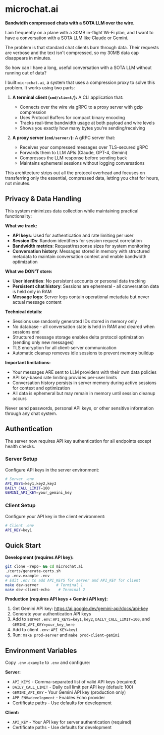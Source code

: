 # microchat.ai

**Bandwidth compressed chats with a SOTA LLM over the wire.**

I am frequently on a plane with a 30MB in-flight Wi-Fi plan, and I want to have a
conversation with a SOTA LLM like Claude or Gemini.

The problem is that standard chat clients burn through data. Their requests are
verbose and the text isn't compressed, so my 30MB data cap disappears in
minutes.

So how can I have a long, useful conversation with a SOTA LLM without
running out of data?

I built `microchat.ai`, a system that uses a compression proxy to solve this
problem. It works using two parts:

1. **A terminal client (`cmd/client/`):** A CLI application that:
   - Connects over the wire via gRPC to a proxy server with gzip compression
   - Uses Protocol Buffers for compact binary encoding
   - Tracks real-time bandwidth usage at both payload and wire levels
   - Shows you exactly how many bytes you're sending/receiving

2. **A proxy server (`cmd/server/`):** A gRPC server that:
   - Receives your compressed messages over TLS-secured gRPC
   - Forwards them to LLM APIs (Claude, GPT-4, Gemini)
   - Compresses the LLM response before sending back
   - Maintains ephemeral sessions without logging conversations

This architecture strips out all the protocol overhead and focuses on
transferring only the essential, compressed data, letting you chat for hours,
not minutes.

## Privacy & Data Handling

This system minimizes data collection while maintaining practical functionality:

**What we track:**

- **API keys**: Used for authentication and rate limiting per user
- **Session IDs**: Random identifiers for session request correlation
- **Bandwidth metrics**: Request/response sizes for system monitoring
- **Conversation history**: Messages stored in memory with structured metadata
to maintain conversation context and enable bandwidth optimization

**What we DON'T store:**

- **User identities**: No persistent accounts or personal data tracking
- **Persistent chat history**: Sessions are ephemeral - all conversation data is held only in RAM
- **Message logs**: Server logs contain operational metadata but never actual message content

**Technical details:**

- Sessions use randomly generated IDs stored in memory only
- No database - all conversation state is held in RAM and cleared when sessions end
- Structured message storage enables delta protocol optimization (sending only new messages)
- TLS encryption for all client-server communication
- Automatic cleanup removes idle sessions to prevent memory buildup

**Important limitations:**

- Your messages ARE sent to LLM providers with their own data policies
- API key-based rate limiting provides per-user limits
- Conversation history persists in server memory during active sessions for context and optimization
- All data is ephemeral but may remain in memory until session cleanup occurs

Never send passwords, personal API keys, or other sensitive information through any chat system.

## Authentication

The server now requires API key authentication for all endpoints except health checks.

### Server Setup

Configure API keys in the server environment:

```bash
# Server .env
API_KEYS=key1,key2,key3
DAILY_CALL_LIMIT=100
GEMINI_API_KEY=your_gemini_key
```

### Client Setup

Configure your API key in the client environment:

```bash
# Client .env  
API_KEY=key1
```

## Quick Start

**Development (requires API key):**

```bash
git clone <repo> && cd microchat.ai
./certs/generate-certs.sh
cp .env.example .env
# Edit .env to add API_KEYS for server and API_KEY for client
make dev-server        # Terminal 1
make dev-client-echo    # Terminal 2
```

**Production (requires API keys + Gemini API key):**

1. Get Gemini API key: <https://ai.google.dev/gemini-api/docs/api-key>
2. Generate your authentication API keys
3. Add to server `.env`: `API_KEYS=key1,key2`, `DAILY_CALL_LIMIT=100`, and `GEMINI_API_KEY=your_key_here`
4. Add to client `.env`: `API_KEY=key1`
5. Run: `make prod-server` and `make prod-client-gemini`

## Environment Variables

Copy `.env.example` to `.env` and configure:

**Server:**
- `API_KEYS` - Comma-separated list of valid API keys (required)
- `DAILY_CALL_LIMIT` - Daily call limit per API key (default: 100)
- `GEMINI_API_KEY` - Your Gemini API key (production only)
- `APP_ENV=development` - Enables Echo provider
- Certificate paths - Use defaults for development

**Client:**  
- `API_KEY` - Your API key for server authentication (required)
- Certificate paths - Use defaults for development
